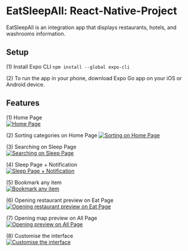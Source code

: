 # EatSleepAll: React-Native-Project

EatSleepAll is an integration app that displays restaurants, hotels, and washrooms information.


## Setup
(1) Install Expo CLI  `npm install --global expo-cli`

(2) To run the app in your phone, download Expo Go app on your iOS or Android device.


## Features

(1) Home Page  
[![Home Page](https://img.youtube.com/vi/b5gbeVCoDyo/0.jpg)](https://youtu.be/b5gbeVCoDyo)  
  
(2) Sorting categories on Home Page
[![Sorting on Home Page](https://img.youtube.com/vi/Sjg_uZP83RI/0.jpg)](https://youtu.be/Sjg_uZP83RI)  
  
(3) Searching on Sleep Page  
[![Searching on Sleep Page](https://img.youtube.com/vi/0KN-MKF2lCQ/0.jpg)](https://youtu.be/0KN-MKF2lCQ) 
  
(4) Sleep Page + Notification  
[![Sleep Page + Notification](https://img.youtube.com/vi/mlZtpNdQ9pw/0.jpg)](https://youtu.be/mlZtpNdQ9pw)   
  
(5) Bookmark any item  
[![Bookmark any item](https://img.youtube.com/vi/ruxdIVR3ias/0.jpg)](https://youtu.be/ruxdIVR3ias)  
  
(6) Opening restaurant preview on Eat Page  
[![Opening restaurant preview on Eat Page](https://img.youtube.com/vi/1VRYqOKJsKM/0.jpg)](https://youtu.be/1VRYqOKJsKM)  
  
(7) Opening map preview on All Page  
[![Opening preview on All Page](https://img.youtube.com/vi/17VYpquEEIs/0.jpg)](https://youtu.be/17VYpquEEIs)  
  
(8) Customise the interface  
[![Customise the interface](https://img.youtube.com/vi/GKCIQYR31GM/0.jpg)](https://youtu.be/GKCIQYR31GM)  




